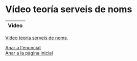 # Vídeo teoría serveis de noms

| Vídeo |
|----------------------------------------|

[Video teoría serveis de noms](https://drive.google.com/file/d/1gfdCZI6RBoE1ove3iuq4lztr4BEmOzKH/view?usp=drivesdk).

[Anar a l'enunciat](../Tasca06/README.md)  
[Anar a la pàgina inicial](../README.md)
